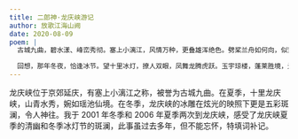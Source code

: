 ```yaml
---
title: 二郎神·龙庆峡游记
author: 放歌江海山阙
date: 2020-08-09
poem: |
  古城九曲，碧水漾、峰峦秀彻。塞上小漓江，风情万种，更叠雄浑绝色。劈桨兰舟如何向，似梦境、瑶池仙阙。水复山重，巉岩盘雁，花摇壁侧。

  回想，那年冬夜，恰逢冰节。望十里冰灯，撩人双眼，凤舞龙腾虎跃。玉宇琼楼，蓬莱胜境，光炫风流人物。风凛冽，难阻行人热浪，化融寒雪。
---
```


龙庆峡位于京郊延庆，有塞上小漓江之称，被誉为古城九曲。在夏季，十里龙庆峡，山青水秀，婉如瑶池仙境。在冬季，龙庆峡的冰雕在炫光的映照下更是五彩斑澜，令人神往。我于 2001 年冬季和 2006 年夏季两次到龙庆峡，感受了龙庆峡夏季的清幽和冬季冰灯节的斑澜，此事虽过去多年，但不能忘怀，特填词补记。
